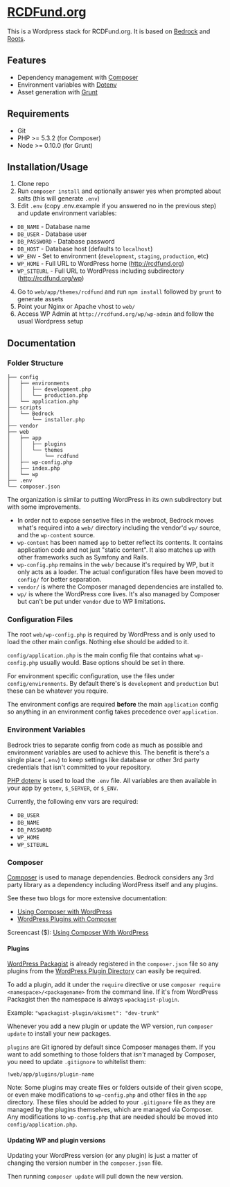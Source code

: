 # [RCDFund.org](http://rcdfund.org/)

This is a Wordpress stack for RCDFund.org. It is based on [Bedrock](http://roots.io/wordpress-stack/) and [Roots](http://roots.io/).

## Features

* Dependency management with [Composer](http://getcomposer.org)
* Environment variables with [Dotenv](https://github.com/vlucas/phpdotenv)
* Asset generation with [Grunt](http://gruntjs.com)

## Requirements

* Git
* PHP >= 5.3.2 (for Composer)
* Node >= 0.10.0 (for Grunt)

## Installation/Usage

1. Clone repo
2. Run `composer install` and optionally answer yes when prompted about salts (this will generate `.env`)
3. Edit `.env` (copy .env.example if you answered no in the previous step) and update environment variables:
  * `DB_NAME` - Database name
  * `DB_USER` - Database user
  * `DB_PASSWORD` - Database password
  * `DB_HOST` - Database host (defaults to `localhost`)
  * `WP_ENV` - Set to environment (`development`, `staging`, `production`, etc)
  * `WP_HOME` - Full URL to WordPress home (http://rcdfund.org)
  * `WP_SITEURL` - Full URL to WordPress including subdirectory (http://rcdfund.org/wp)
4. Go to `web/app/themes/rcdfund` and run `npm install` followed by `grunt` to generate assets
5. Point your Nginx or Apache vhost to `web/`
6. Access WP Admin at `http://rcdfund.org/wp/wp-admin` and follow the usual Wordpress setup

## Documentation

### Folder Structure

```
├── config
│   ├── environments
│   │   ├── development.php
│   │   └── production.php
│   └── application.php
├── scripts
│   └── Bedrock
│       └── installer.php
├── vendor
├── web
│   ├── app
│   │   ├── plugins
│   │   └── themes
│   │       └── rcdfund
│   ├── wp-config.php
│   ├── index.php
│   └── wp
├── .env
└── composer.json
```

The organization is similar to putting WordPress in its own subdirectory but with some improvements.

* In order not to expose sensetive files in the webroot, Bedrock moves what's required into a `web/` directory including the vendor'd `wp/` source, and the `wp-content` source.
* `wp-content` has been named `app` to better reflect its contents. It contains application code and not just "static content". It also matches up with other frameworks such as Symfony and Rails.
* `wp-config.php` remains in the `web/` because it's required by WP, but it only acts as a loader. The actual configuration files have been moved to `config/` for better separation.
* `vendor/` is where the Composer managed dependencies are installed to.
* `wp/` is where the WordPress core lives. It's also managed by Composer but can't be put under `vendor` due to WP limitations.


### Configuration Files

The root `web/wp-config.php` is required by WordPress and is only used to load the other main configs. Nothing else should be added to it.

`config/application.php` is the main config file that contains what `wp-config.php` usually would. Base options should be set in there.

For environment specific configuration, use the files under `config/environments`. By default there's is `development` and `production` but these can be whatever you require.

The environment configs are required **before** the main `application` config so anything in an environment config takes precedence over `application`.

### Environment Variables

Bedrock tries to separate config from code as much as possible and environment variables are used to achieve this. The benefit is there's a single place (`.env`) to keep settings like database or other 3rd party credentials that isn't committed to your repository.

[PHP dotenv](https://github.com/vlucas/phpdotenv) is used to load the `.env` file. All variables are then available in your app by `getenv`, `$_SERVER`, or `$_ENV`.

Currently, the following env vars are required:

* `DB_USER`
* `DB_NAME`
* `DB_PASSWORD`
* `WP_HOME`
* `WP_SITEURL`

### Composer

[Composer](http://getcomposer.org) is used to manage dependencies. Bedrock considers any 3rd party library as a dependency including WordPress itself and any plugins.

See these two blogs for more extensive documentation:

* [Using Composer with WordPress](http://roots.io/using-composer-with-wordpress/)
* [WordPress Plugins with Composer](http://roots.io/wordpress-plugins-with-composer/)

Screencast ($): [Using Composer With WordPress](http://roots.io/screencasts/using-composer-with-wordpress/)

#### Plugins

[WordPress Packagist](http://wpackagist.org/) is already registered in the `composer.json` file so any plugins from the [WordPress Plugin Directory](http://wordpress.org/plugins/) can easily be required.

To add a plugin, add it under the `require` directive or use `composer require <namespace>/<packagename>` from the command line. If it's from WordPress Packagist then the namespace is always `wpackagist-plugin`.

Example: `"wpackagist-plugin/akismet": "dev-trunk"`

Whenever you add a new plugin or update the WP version, run `composer update` to install your new packages.

`plugins` are Git ignored by default since Composer manages them. If you want to add something to those folders that *isn't* managed by Composer, you need to update `.gitignore` to whitelist them:

`!web/app/plugins/plugin-name`

Note: Some plugins may create files or folders outside of their given scope, or even make modifications to `wp-config.php` and other files in the `app` directory. These files should be added to your `.gitignore` file as they are managed by the plugins themselves, which are managed via Composer. Any modifications to `wp-config.php` that are needed should be moved into `config/application.php`.

#### Updating WP and plugin versions

Updating your WordPress version (or any plugin) is just a matter of changing the version number in the `composer.json` file.

Then running `composer update` will pull down the new version.
